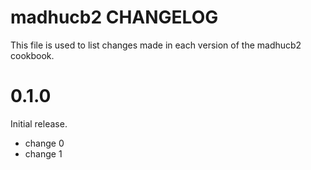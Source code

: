 # madhucb2 CHANGELOG

This file is used to list changes made in each version of the madhucb2 cookbook.

# 0.1.0

Initial release.

- change 0
- change 1

